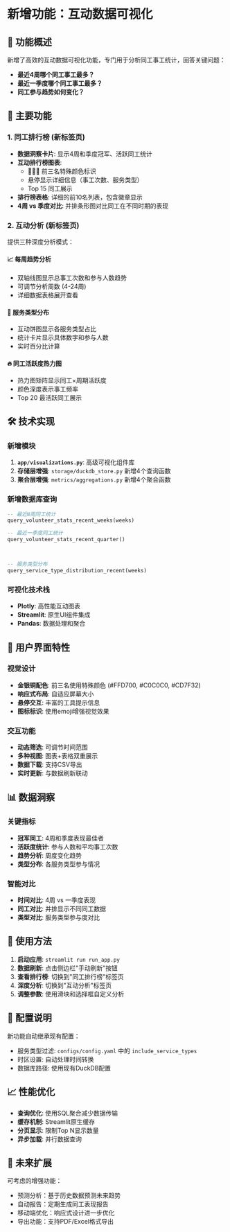 # 新增功能：互动数据可视化

## 🎯 功能概述

新增了高效的互动数据可视化功能，专门用于分析同工事工统计，回答关键问题：
- **最近4周哪个同工事工最多？**
- **最近一季度哪个同工事工最多？**
- **同工参与趋势如何变化？**

## 🚀 主要功能

### 1. 同工排行榜 (新标签页)
- **数据洞察卡片**: 显示4周和季度冠军、活跃同工统计
- **互动排行榜图表**: 
  - 🥇🥈🥉 前三名特殊颜色标识
  - 悬停显示详细信息（事工次数、服务类型）
  - Top 15 同工展示
- **排行榜表格**: 详细的前10名列表，包含徽章显示
- **4周 vs 季度对比**: 并排条形图对比同工在不同时期的表现

### 2. 互动分析 (新标签页)
提供三种深度分析模式：

#### 📈 每周趋势分析
- 双轴线图显示总事工次数和参与人数趋势
- 可调节分析周数 (4-24周)
- 详细数据表格展开查看

#### 🎯 服务类型分布
- 互动饼图显示各服务类型占比
- 统计卡片显示具体数字和参与人数
- 实时百分比计算

#### 🔥 同工活跃度热力图
- 热力图矩阵显示同工×周期活跃度
- 颜色深度表示事工频率
- Top 20 最活跃同工展示

## 🛠 技术实现

### 新增模块
1. **`app/visualizations.py`**: 高级可视化组件库
2. **存储层增强**: `storage/duckdb_store.py` 新增4个查询函数
3. **聚合层增强**: `metrics/aggregations.py` 新增4个聚合函数

### 新增数据库查询
```sql
-- 最近N周同工统计
query_volunteer_stats_recent_weeks(weeks)

-- 最近一季度同工统计  
query_volunteer_stats_recent_quarter()



-- 服务类型分布
query_service_type_distribution_recent(weeks)
```

### 可视化技术栈
- **Plotly**: 高性能互动图表
- **Streamlit**: 原生UI组件集成
- **Pandas**: 数据处理和聚合

## 🎨 用户界面特性

### 视觉设计
- **金银铜配色**: 前三名使用特殊颜色 (#FFD700, #C0C0C0, #CD7F32)
- **响应式布局**: 自适应屏幕大小
- **悬停交互**: 丰富的工具提示信息
- **图标标识**: 使用emoji增强视觉效果

### 交互功能
- **动态筛选**: 可调节时间范围
- **多种视图**: 图表+表格双重展示
- **数据下载**: 支持CSV导出
- **实时更新**: 与数据刷新联动

## 📊 数据洞察

### 关键指标
- **冠军同工**: 4周和季度表现最佳者
- **活跃度统计**: 参与人数和平均事工次数
- **趋势分析**: 周度变化趋势
- **类型分布**: 各服务类型参与情况

### 智能对比
- **时间对比**: 4周 vs 一季度表现
- **同工对比**: 并排显示不同同工数据
- **类型对比**: 服务类型参与度对比

## 🚀 使用方法

1. **启动应用**: `streamlit run run_app.py`
2. **数据刷新**: 点击侧边栏"手动刷新"按钮
3. **查看排行榜**: 切换到"同工排行榜"标签页
4. **深度分析**: 切换到"互动分析"标签页
5. **调整参数**: 使用滑块和选择框自定义分析

## 🔧 配置说明

新功能自动继承现有配置：
- 服务类型过滤: `configs/config.yaml` 中的 `include_service_types`
- 时区设置: 自动处理时间转换
- 数据库路径: 使用现有DuckDB配置

## 📈 性能优化

- **查询优化**: 使用SQL聚合减少数据传输
- **缓存机制**: Streamlit原生缓存
- **分页显示**: 限制Top N显示数量
- **异步加载**: 并行数据查询

## 🎯 未来扩展

可考虑的增强功能：
- 预测分析：基于历史数据预测未来趋势
- 自动报告：定期生成同工表现报告
- 移动端优化：响应式设计进一步优化
- 导出功能：支持PDF/Excel格式导出
